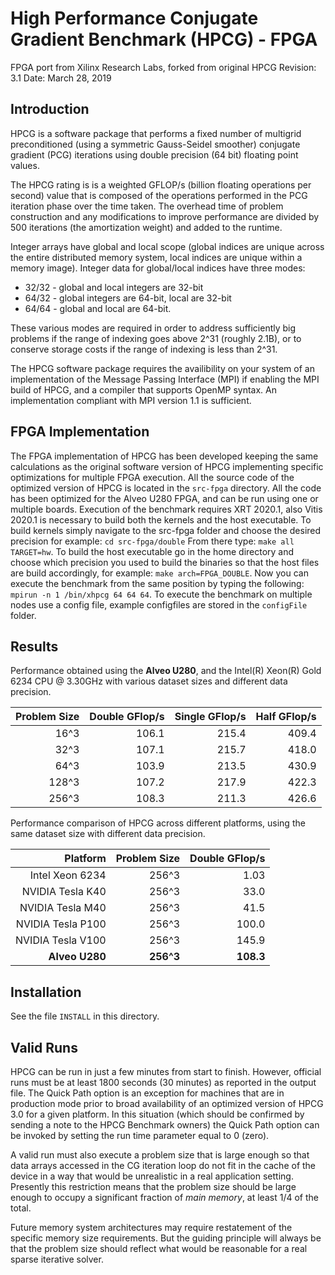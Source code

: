 

# High Performance Conjugate Gradient Benchmark (HPCG) - FPGA #


FPGA port from Xilinx Research Labs, forked from original HPCG Revision: 3.1 Date: March 28, 2019

## Introduction ##

HPCG is a software package that performs a fixed number of multigrid preconditioned
(using a symmetric Gauss-Seidel smoother) conjugate gradient (PCG) iterations using double
precision (64 bit) floating point values.

The HPCG rating is is a weighted GFLOP/s (billion floating operations per second) value
that is composed of the operations performed in the PCG iteration phase over
the time taken.  The overhead time of problem construction and any modifications to improve
performance are divided by 500 iterations (the amortization weight) and added to the runtime.

Integer arrays have global and local
scope (global indices are unique across the entire distributed memory system,
local indices are unique within a memory image).  Integer data for global/local
indices have three modes:

* 32/32 - global and local integers are 32-bit
* 64/32 - global integers are 64-bit, local are 32-bit
* 64/64 - global and local are 64-bit.

These various modes are required in order to address sufficiently big problems
if the range of indexing goes above 2^31 (roughly 2.1B), or to conserve storage
costs if the range of indexing is less than 2^31.

The  HPCG  software  package requires the availibility on your system of an
implementation of the  Message Passing Interface (MPI) if enabling the MPI
build of HPCG, and a compiler that supports OpenMP syntax. An implementation
compliant with MPI version 1.1 is sufficient.

## FPGA Implementation ##

The FPGA implementation of HPCG has been developed keeping the same calculations as 
the original software version of HPCG implementing specific optimizations for multiple FPGA execution.
All the source code of the optimized version of HPCG is located in the `src-fpga` directory.
All the code has been optimized for the Alveo U280 FPGA, and can be run using one or multiple boards.
Execution of the benchmark requires XRT 2020.1, also Vitis 2020.1 is necessary to build both the kernels
and the host executable. 
To build kernels simply navigate to the src-fpga folder and choose the desired precision for example:
`cd src-fpga/double`
From there type: `make all TARGET=hw`.
To build the host executable go in the home directory and choose which precision you used to build the binaries so 
that the host files are build accordingly, for example: `make arch=FPGA_DOUBLE`.
Now you can execute the benchmark from the same position by typing the following: `mpirun -n 1 /bin/xhpcg 64 64 64`.
To execute the benchmark on multiple nodes use a config file, example configfiles are stored in the `configFile` folder.   

## Results ##

Performance obtained using the **Alveo U280**, and the Intel(R) Xeon(R) Gold 6234 CPU @ 3.30GHz with various dataset sizes and different data precision.

| Problem Size 	| Double GFlop/s 	| Single GFlop/s 	| Half GFlop/s 		|
|----------:	|---------------:	|---------------:	|-----------------:	|
|   16^3  		|   106.1			|   215.4 			|	409.4		 	|
|   32^3  		|   107.1			|   215.7 			|	418.0		 	|
|   64^3  		|   103.9			|   213.5 			|	430.9		 	|
|   128^3  		|   107.2			|   217.9			|	422.3		 	|
|   256^3  		|   108.3			|   211.3		 	|	426.6		 	|


Performance comparison of HPCG across different platforms, using the same dataset size with different data precision.

| Platform 				| Problem Size 	| Double GFlop/s 	|
|------------------:	|----------:	|---------------:	|
|   Intel Xeon 6234		|   256^3  		|   1.03			|
|   NVIDIA Tesla K40 	|   256^3 		|   33.0			|
|  	NVIDIA Tesla M40	|   256^3 		|   41.5			|
|  	NVIDIA Tesla P100	|   256^3  		|   100.0			|
|  	NVIDIA Tesla V100	|   256^3  		|   145.9			|
|  **Alveo U280**		|   **256^3**	|   **108.3**		|


## Installation ##

See the file `INSTALL` in this directory.

## Valid Runs ##

HPCG can be run in just a few minutes from start to finish.  However, official
runs must be at least 1800 seconds (30 minutes) as reported in the output file.
The Quick Path option is an exception for machines that are in production mode
prior to broad availability of an optimized version of HPCG 3.0 for a given platform.
In this situation (which should be confirmed by sending a note to the HPCG Benchmark
owners) the Quick Path option can be invoked by setting the run time parameter equal
to 0 (zero).

A valid run must also execute a problem size that is large enough so that data
arrays accessed in the CG iteration loop do not fit in the cache of the device
in a way that would be unrealistic in a real application setting.  Presently this
restriction means that the problem size should be large enough to occupy a
significant fraction of *main memory*, at least 1/4 of the total.

Future memory system architectures may require restatement of the specific memory
size requirements.  But the guiding principle will always be that the problem
size should reflect what would be reasonable for a real sparse iterative solver.
